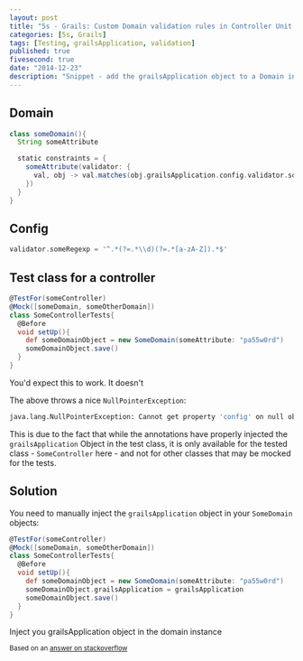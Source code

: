 ```yaml
---
layout: post
title: "5s - Grails: Custom Domain validation rules in Controller Unit Tests"
categories: [5s, Grails]
tags: [Testing, grailsApplication, validation]
published: true
fivesecond: true
date: "2014-12-23"
description: "Snippet - add the grailsApplication object to a Domain instance in a Grails unit test"
---
```


## Domain

````groovy
class someDomain(){
  String someAttribute

  static constraints = {
    someAttribute(validator: {
      val, obj -> val.matches(obj.grailsApplication.config.validator.someRegexp)
    })
  }
}
````

## Config

````groovy
validator.someRegexp = '^.*(?=.*\\d)(?=.*[a-zA-Z]).*$'
````

## Test class for a controller

````groovy
@TestFor(someController)
@Mock([someDomain, someOtherDomain])
class SomeControllerTests{
  @Before
  void setUp(){
    def someDomainObject = new SomeDomain(someAttribute: "pa55w0rd")
    someDomainObject.save()
  } 
}
````
<p class="description">You'd expect this to work. It doesn't</p>

The above throws a nice `NullPointerException`:

````bash
java.lang.NullPointerException: Cannot get property 'config' on null object
````

This is due to the fact that while the annotations have properly injected the `grailsApplication` Object in the test class, it is only available for the tested class - `SomeController` here - and not for other classes that may be mocked for the tests.

## Solution

You need to manually inject the `grailsApplication` object in your `SomeDomain` objects:

````groovy
@TestFor(someController)
@Mock([someDomain, someOtherDomain])
class SomeControllerTests{
  @Before
  void setUp(){
    def someDomainObject = new SomeDomain(someAttribute: "pa55w0rd")
    someDomainObject.grailsApplication = grailsApplication
    someDomainObject.save()
  } 
}
````
<p class="description">Inject you grailsApplication object in the domain instance</p>

<small>Based on an [answer on stackoverflow](http://stackoverflow.com/questions/13845975/grailsapplication-access-in-grails-unit-test)</small>